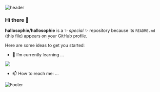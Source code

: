 ![header](https://capsule-render.vercel.app/api?type=waving&color=auto&height=300&section=header&text=HelloWorld!%20render&fontSize=90)

### Hi there 👋


**hallosophie/hallosophie** is a ✨ _special_ ✨ repository because its `README.md` (this file) appears on your GitHub profile.

Here are some ideas to get you started:

- 🌱 I’m currently learning ...
<img src="https://img.shields.io/badge/Java-FFCA28?style=flat-square&logo=java&logoColor=blue"/>

- 📫 How to reach me: ...



![Footer](https://capsule-render.vercel.app/api?type=waving&color=auto&height=200&section=footer)
